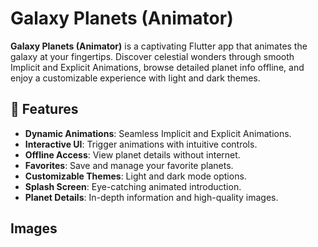 # Galaxy Planets (Animator)

**Galaxy Planets (Animator)** is a captivating Flutter app that animates the galaxy at your fingertips. Discover celestial wonders through smooth Implicit and Explicit Animations, browse detailed planet info offline, and enjoy a customizable experience with light and dark themes.

## 🚀 Features

- **Dynamic Animations**: Seamless Implicit and Explicit Animations.
- **Interactive UI**: Trigger animations with intuitive controls.
- **Offline Access**: View planet details without internet.
- **Favorites**: Save and manage your favorite planets.
- **Customizable Themes**: Light and dark mode options.
- **Splash Screen**: Eye-catching animated introduction.
- **Planet Details**: In-depth information and high-quality images.

## Images


